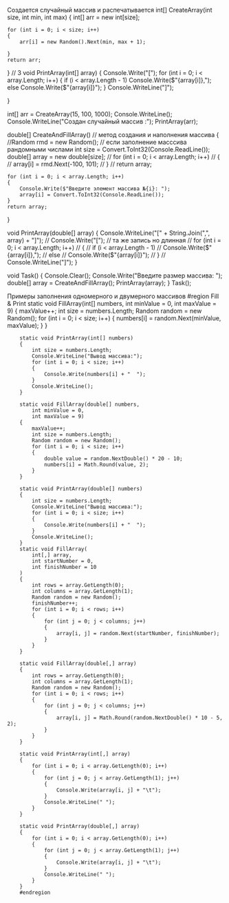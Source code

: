 Создается случайный массив и распечатывается
int[] CreateArray(int size, int min, int max)
{
    int[] arr = new int[size];

    for (int i = 0; i < size; i++)
    {
        arr[i] = new Random().Next(min, max + 1);

    }
    return arr;
}
// 3
void PrintArray(int[] array)
{
    Console.Write("[");
    for (int i = 0; i < array.Length; i++)
    {
        if (i < array.Length - 1)
            Console.Write($"{array[i]},");
        else
            Console.Write($"{array[i]}");
    }
    Console.WriteLine("]");

}

int[] arr = CreateArray(15, 100, 1000);
Console.WriteLine();
Console.WriteLine("Создан случайный массив :");
PrintArray(arr);




double[] CreateAndFillArray()   // метод создания и наполнения массива
{
    //Random rmd = new Random();                      // если заполнение масссива рандомными числами
    int size = Convert.ToInt32(Console.ReadLine());
    double[] array = new double[size];
    // for (int i = 0; i < array.Length; i++)
    // {
    //     array[i] = rmd.Next(-100, 101);
    // }
    // return array;

    for (int i = 0; i < array.Length; i++)
    {
        Console.Write($"Введите элемент массива №{i}: ");
        array[i] = Convert.ToInt32(Console.ReadLine());
    }
    return array;
}

void PrintArray(double[] array)
{
    Console.WriteLine("[" + String.Join(",", array) + "]");
    // Console.Write("[");                      // та же запись но длинная
    // for (int i = 0; i < array.Length; i++)
    // {
    //     if (i < array.Length - 1)
    //         Console.Write($"{array[i]},");
    //     else
    //         Console.Write($"{array[i]}");
    // }
    // Console.WriteLine("]");
}

void Task()
{
    Console.Clear();
    Console.Write("Введите размер массива: ");
    double[] array = CreateAndFillArray();
    PrintArray(array);
}
Task();



Примеры заполнения одномерного и двумерного массивов
#region Fill & Print
        static void FillArray(int[] numbers,
                       int minValue = 0,
                       int maxValue = 9)
        {
            maxValue++;
            int size = numbers.Length;
            Random random = new Random();
            for (int i = 0; i < size; i++)
            {
                numbers[i] = random.Next(minValue, maxValue);
            }
        }


        static void PrintArray(int[] numbers)
        {
            int size = numbers.Length;
            Console.WriteLine("Вывод массива:");
            for (int i = 0; i < size; i++)
            {
                Console.Write(numbers[i] + "  ");
            }
            Console.WriteLine();
        }

        static void FillArray(double[] numbers,
            int minValue = 0,
            int maxValue = 9)
        {
            maxValue++;
            int size = numbers.Length;
            Random random = new Random();
            for (int i = 0; i < size; i++)
            {
                double value = random.NextDouble() * 20 - 10;
                numbers[i] = Math.Round(value, 2);
            }
        }

        static void PrintArray(double[] numbers)
        {
            int size = numbers.Length;
            Console.WriteLine("Вывод массива:");
            for (int i = 0; i < size; i++)
            {
                Console.Write(numbers[i] + "  ");
            }
            Console.WriteLine();
        }
        static void FillArray(
            int[,] array,
            int startNumber = 0,
            int finishNumber = 10
        )
        {
            int rows = array.GetLength(0);
            int columns = array.GetLength(1);
            Random random = new Random();
            finishNumber++;
            for (int i = 0; i < rows; i++)
            {
                for (int j = 0; j < columns; j++)
                {
                    array[i, j] = random.Next(startNumber, finishNumber);
                }
            }
        }

        static void FillArray(double[,] array)
        {
            int rows = array.GetLength(0);
            int columns = array.GetLength(1);
            Random random = new Random();
            for (int i = 0; i < rows; i++)
            {
                for (int j = 0; j < columns; j++)
                {
                    array[i, j] = Math.Round(random.NextDouble() * 10 - 5, 2);
                }
            }
        }

        static void PrintArray(int[,] array)
        {
            for (int i = 0; i < array.GetLength(0); i++)
            {
                for (int j = 0; j < array.GetLength(1); j++)
                {
                    Console.Write(array[i, j] + "\t");
                }
                Console.WriteLine(" ");
            }
        }

        static void PrintArray(double[,] array)
        {
            for (int i = 0; i < array.GetLength(0); i++)
            {
                for (int j = 0; j < array.GetLength(1); j++)
                {
                    Console.Write(array[i, j] + "\t");
                }
                Console.WriteLine(" ");
            }
        }
        #endregion